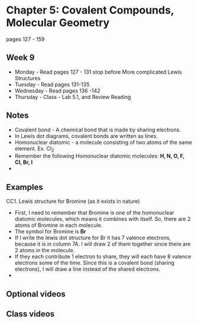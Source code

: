 # Chapter 5:  Covalent Compounds, Molecular Geometry

pages 127 - 159

## Week 9

- Monday - Read pages 127 - 131 stop before More complicated Lewis Structures
- Tuesday - Read pages 131-135
- Wednesday - Read pages 136 -142
- Thursday - Class - Lab 5.1, and Review Reading

## Notes

- Covalent bond - A chemical bond that is made by sharing electrons.
- In Lewis dot diagrams, covalent bonds are written as lines.
- Homonuclear diatomic - a molecule consisting of two atoms of the same element. Ex. Cl<sub>2</sub>
- Remember the following Homonuclear diatomic molecules: **H, N, O, F, Cl, Br, I**
- 

## Examples

CC1. Lewis structure for Bromine (as it exists in nature)
- First, I need to remember that Bromine is one of the homonuclear diatomic molecules, which means it combines with itself. So, there are 2 atoms of Bromine in each molecule.
- The symbol for Bromine is **Br**
- If I write the lewis dot structure for Br it has 7 valence electrons, because it is in column 7A. I will draw 2 of them together since there are 2 atoms in the molecule.
- If they each contribute 1 electron to share, they will each have 8 valence electrons some of the time. Since this is a covalent bond (sharing electrons), I will draw a line instead of the shared electrons. 
- <script type="text/javascript" id="WolframAlphaScriptc11e9ad0ab00998884f0733c8f62c07d" src="//www.wolframalpha.com/widget/widget.jsp?id=c11e9ad0ab00998884f0733c8f62c07d"></script>


## Optional videos


## Class videos
